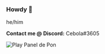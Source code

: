 ### Howdy 👋
he/him

**Contact me @ Discord:** Cebola#3605
<!--
Not confident enough to leave this in the open

- 🔭 I’m currently working on ... Tomodachi Life datamining, improving my Python
- 🌱 I’m currently learning ... general romhacking for older consoles, C# and hopefully C
- 👯 I’m looking to collaborate on ... anything as long as it matches my skills
- 🤔 I’m looking for help with ... https://github.com/CebolaBros64/PaneponSFC-Text/issues/5
- 💬 Ask me about ... Nintendo vidya
- 📫 How to reach me: ... Discord, not comfortable with leaving my e-mail here
- 😄 Pronouns: ... he/him
- ⚡ Fun fact: ... "No matter how often you stress it, walls just don't turn me on."

-->
![Play Panel de Pon](https://www.intsys.co.jp/game/panepon/img/lip_run.gif)
